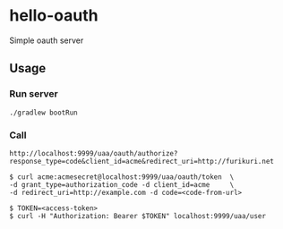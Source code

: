 # hello-oauth
Simple oauth server

## Usage

### Run server
```
./gradlew bootRun
```

### Call
```
http://localhost:9999/uaa/oauth/authorize?response_type=code&client_id=acme&redirect_uri=http://furikuri.net
```

```
$ curl acme:acmesecret@localhost:9999/uaa/oauth/token  \
-d grant_type=authorization_code -d client_id=acme     \
-d redirect_uri=http://example.com -d code=<code-from-url>

$ TOKEN=<access-token>
$ curl -H "Authorization: Bearer $TOKEN" localhost:9999/uaa/user
```
